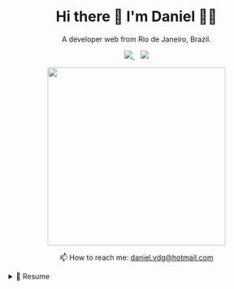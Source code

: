 <h1 align='center'>
  Hi there 👋 I'm Daniel 👨‍💻
</h1>

<p align='center'>
  A developer web from Rio de Janeiro, Brazil.
</p>

<p align='center'>
  
  <a href="https://www.linkedin.com/in/danielalvesdevti/">
    <img src="https://img.shields.io/badge/linkedin-%230077B5.svg?&style=for-the-badge&logo=linkedin&logoColor=white" />
  </a>&nbsp;&nbsp;
  <a href="https://www.facebook.com/daniel.alves.71619">
  <img src="https://img.shields.io/badge/Facebook-1877F2?style=for-the-badge&logo=facebook&logoColor=white" /> 
  </a>
  
   
</p>

<p align='center'>
  <a href="#"><img src="https://github-readme-stats.vercel.app/api?username=danielvdg&show_icons=true&count_private=true&theme=dark" width="350"></a>
</p>

<!-- <details align='center'>
  <summary>:zap: My workspace specs</summary>
</details>-->

<p align='center'>
  📫 How to reach me: <a href='mailto:daniel.vdg@hotmail.com'>daniel.vdg@hotmail.com</a>
</p>

<details>
  <summary>📃 Resume</summary>


## Education

- 📖 **Web Development**\
📆 2021\
📍 **Resilia Course** - Rio de janeiro, Brazil

  
